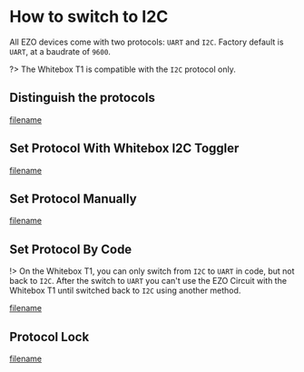 # <i class="fas fa-code-branch"></i> How to switch to I2C

All EZO devices come with two protocols: `UART` and `I2C`. Factory default is `UART`, at a baudrate of `9600`.

?> The Whitebox T1 is compatible with the `I2C` protocol only.

## Distinguish the protocols

[filename](../common/ezo-protocols.md ':include')


## Set Protocol With Whitebox I2C Toggler

[filename](https://raw.githubusercontent.com/whitebox-labs/whitebox-docs/master/tentacle/common/ezo-protocols-toggler.md ':include')


## Set Protocol Manually

[filename](../common/ezo-protocols-manually.md ':include')


## Set Protocol By Code

!> On the Whitebox T1, you can only switch from `I2C` to `UART` in code, but not back to `I2C`. After the switch to `UART` you can't use the EZO Circuit with the Whitebox T1 until switched back to `I2C` using another method.

[filename](../common/ezo-protocols-code.md ':include')

##  Protocol Lock

[filename](../common/ezo-protocols-lock.md ':include')

